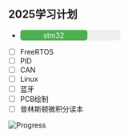## 2025学习计划

- <div style="background: #eee; border-radius: 5px; width: 200px;">
  <div style="background: #4CAF50; width: 65%; border-radius: 5px; text-align: center; color: white; padding: 2px;">
    stm32
  </div>
</div>

- [ ] FreeRTOS
- [ ] PID
- [ ] CAN
- [ ] Linux
- [ ] 蓝牙
- [ ] PCB绘制
- [ ] 普林斯顿微积分读本

![Progress](https://gist.githubusercontent.com/你的用户名/文件ID/raw/文件名.svg)